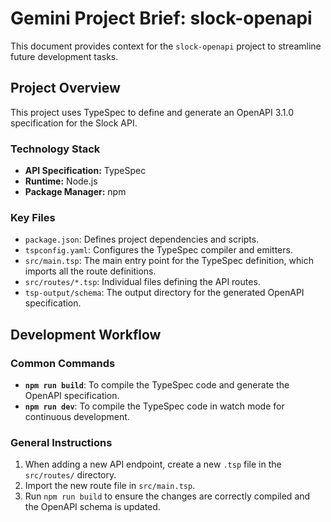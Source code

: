 # Gemini Project Brief: slock-openapi

This document provides context for the `slock-openapi` project to streamline future development tasks.

## Project Overview

This project uses TypeSpec to define and generate an OpenAPI 3.1.0 specification for the Slock API.

### Technology Stack

*   **API Specification:** TypeSpec
*   **Runtime:** Node.js
*   **Package Manager:** npm

### Key Files

*   `package.json`: Defines project dependencies and scripts.
*   `tspconfig.yaml`: Configures the TypeSpec compiler and emitters.
*   `src/main.tsp`: The main entry point for the TypeSpec definition, which imports all the route definitions.
*   `src/routes/*.tsp`: Individual files defining the API routes.
*   `tsp-output/schema`: The output directory for the generated OpenAPI specification.

## Development Workflow

### Common Commands

*   **`npm run build`**: To compile the TypeSpec code and generate the OpenAPI specification.
*   **`npm run dev`**: To compile the TypeSpec code in watch mode for continuous development.

### General Instructions

1.  When adding a new API endpoint, create a new `.tsp` file in the `src/routes/` directory.
2.  Import the new route file in `src/main.tsp`.
3.  Run `npm run build` to ensure the changes are correctly compiled and the OpenAPI schema is updated.
